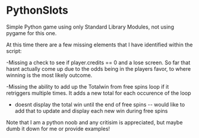 # PythonSlots

Simple Python game using only Standard Library Modules, not using pygame for this one.


At this time there are a few missing elements that I have identified within the script:

-Missing a check to see if player.credits == 0 and a lose screen.
So far that hasnt actually come up due to the odds being in the players favor, to where winning is the most likely outcome.

-Missing the ability to add up the Totalwin from free spins loop if it retriggers multiple times. It adds a new total for each occurence of the loop

- doesnt display the total win until the end of free spins -- would like to add that to update and display each new win during free spins


Note that I am a python noob and any critisim is appreciated, but maybe dumb it down for me or provide examples!



